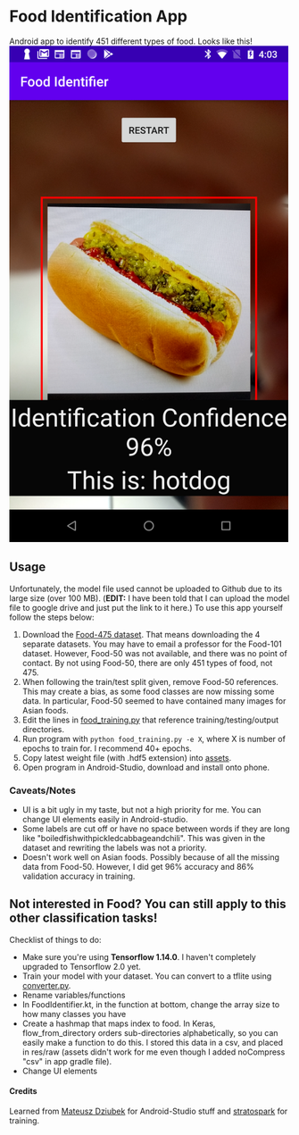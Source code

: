 # Food Identification App
Android app to identify 451 different types of food. 
Looks like this!
<img src="scrnshot_app.png" width="500"/>

## Usage
Unfortunately, the model file used cannot be uploaded to Github due to its large size (over 100 MB). (**EDIT:** I have been told that I can upload the model file to google drive and just put the link to it here.) To use this app yourself follow the steps below:

1. Download the [Food-475 dataset](http://www.ivl.disco.unimib.it/activities/food475db/). That means downloading the 4 separate datasets. You may have to email a professor for the Food-101 dataset. However, Food-50 was not available, and there was no point of contact. By not using Food-50, there are only 451 types of food, not 475.
2. When following the train/test split given, remove Food-50 references. This may create a bias, as some food classes are now missing some data. In particular, Food-50 seemed to have contained many images for Asian foods. 
3. Edit the lines in [food_training.py](food_training.py) that reference training/testing/output directories. 
4. Run program with `python food_training.py -e X`, where X is number of epochs to train for. I recommend 40+ epochs.
5. Copy latest weight file (with .hdf5 extension) into [assets](android_app/app/src/main/assets/). 
6. Open program in Android-Studio, download and install onto phone.

### Caveats/Notes
- UI is a bit ugly in my taste, but not a high priority for me. You can change UI elements easily in Android-studio.
- Some labels are cut off or have no space between words if they are long like "boiledfishwithpickledcabbageandchili". This was given in the dataset and rewriting the labels was not a priority.
- Doesn't work well on Asian foods. Possibly because of all the missing data from Food-50. However, I did get 96% accuracy and 86% validation accuracy in training. 

## Not interested in Food? You can still apply to this other classification tasks!
Checklist of things to do:
- Make sure you're using **Tensorflow 1.14.0**. I haven't completely upgraded to Tensorflow 2.0 yet.
- Train your model with your dataset. You can convert to a tflite using [converter.py](converter.py). 
- Rename variables/functions
- In FoodIdentifier.kt, in the function at bottom, change the array size to how many classes you have
- Create a hashmap that maps index to food. In Keras, flow_from_directory orders sub-directories alphabetically, so you can easily make a function to do this. I stored this data in a csv, and placed in res/raw (assets didn't work for me even though I added noCompress "csv" in app gradle file). 
- Change UI elements


#### Credits
Learned from [Mateusz Dziubek](https://android.jlelse.eu/the-least-you-can-do-with-camera2-api-2971c8c81b8b) for Android-Studio stuff and [stratospark](https://github.com/stratospark/food-101-keras) for training. 
